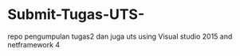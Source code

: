 # Submit-Tugas-UTS-
repo pengumpulan tugas2 dan juga uts
using Visual studio 2015 and netframework 4
